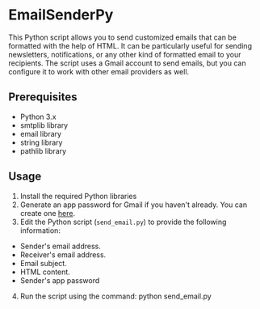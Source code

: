 # EmailSenderPy
This Python script allows you to send customized emails that can be formatted with the help of HTML. It can be particularly useful for sending newsletters, notifications, or any other kind of formatted email to your recipients. The script uses a Gmail account to send emails, but you can configure it to work with other email providers as well.

## Prerequisites
- Python 3.x
- smtplib library
- email library
- string library
- pathlib library

## Usage
1. Install the required Python libraries
2. Generate an app password for Gmail if you haven't already. You can create one [here](https://myaccount.google.com/apppasswords).
3. Edit the Python script (`send_email.py`) to provide the following information:
- Sender's email address.
- Receiver's email address.
- Email subject.
- HTML content.
- Sender's app password
4. Run the script using the command:
  python send_email.py
